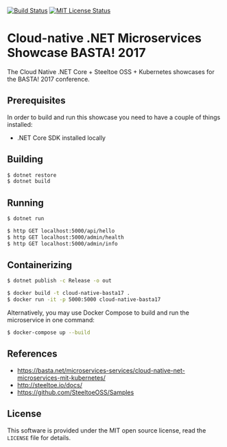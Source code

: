 [![Build Status](https://travis-ci.org/lreimer/cloud-native-basta17.svg?branch=master)](https://https://travis-ci.org/lreimer/cloud-native-basta17)
[![MIT License Status](https://img.shields.io/badge/license-MIT%20License-blue.svg)](https://github.com/lreimer/enterprise-spock/blob/master/LICENSE)

# Cloud-native .NET Microservices Showcase BASTA! 2017

The Cloud Native .NET Core + Steeltoe OSS + Kubernetes showcases for the BASTA! 2017 conference.

## Prerequisites

In order to build and run this showcase you need to have a couple of things installed:

- .NET Core SDK installed locally

## Building

```bash
$ dotnet restore
$ dotnet build
```

## Running

```bash
$ dotnet run

$ http GET localhost:5000/api/hello
$ http GET localhost:5000/admin/health
$ http GET localhost:5000/admin/info
```

## Containerizing

```bash
$ dotnet publish -c Release -o out

$ docker build -t cloud-native-basta17 .
$ docker run -it -p 5000:5000 cloud-native-basta17
```

Alternatively, you may use Docker Compose to build and run the microservice in one command:
```bash
$ docker-compose up --build
```

## References

- https://basta.net/microservices-services/cloud-native-net-microservices-mit-kubernetes/
- http://steeltoe.io/docs/
- https://github.com/SteeltoeOSS/Samples

## License

This software is provided under the MIT open source license, read the `LICENSE` file for details.
